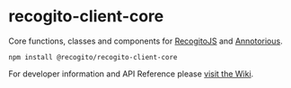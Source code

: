 # recogito-client-core

Core functions, classes and components for [RecogitoJS](https://github.com/recogito/recogito-js) and
[Annotorious](https://github.com/recogito/annotorious).

`npm install @recogito/recogito-client-core`

For developer information and API Reference please 
[visit the Wiki](https://github.com/recogito/recogito-client-core/wiki).
